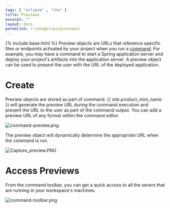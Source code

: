 ```yaml
---
tags: [ "eclipse" , "che" ]
title: Previews
excerpt: ""
layout: docs
permalink: /:categories/previews/
---
```

{% include base.html %}
Preview objects are URLs that reference specific files or endpoints activated by your project when you run a [command]({{base}}{{site.links["ide-commands"]}}). For example, you may have a command to start a Spring application server and deploy your project's artifacts into the application server. A preview object can be used to present the user with the URL of the deployed application.

# Create  
Preview objects are stored as part of command. {{ site.product_mini_name }} will generate the preview URL during the command execution and present the URL to the user as part of the command output. You can add a preview URL of any format within the command editor.

![command-preview.png]({{base}}{{site.links["command-preview.png"]}})

The preview object will dynamically determine the appropriate URL when the command is run.

![Capture_preview.PNG]({{base}}{{site.links["Capture_preview.PNG"]}})

# Access Previews
From the command toolbar, you can get a quick access to all the severs that are running in your workspace's machines.

![command-toolbar.png]({{base}}{{site.links["command-toolbar.png"]}})
